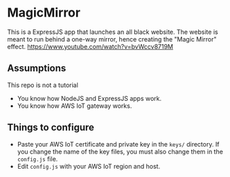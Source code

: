 # MagicMirror
This is a ExpressJS app that launches an all black website. The website is meant to run behind a one-way mirror, hence creating the "Magic Mirror" effect. https://www.youtube.com/watch?v=bvWccv8719M

## Assumptions
This repo is not a tutorial
* You know how NodeJS and ExpressJS apps work.
* You know how AWS IoT gateway works.

## Things to configure
* Paste your AWS IoT certificate and private key in the `keys/` directory. If you change the name of the key files, you must also change them in the `config.js` file.
* Edit `config.js` with your AWS IoT region and host.